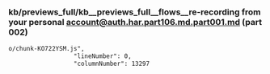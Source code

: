 ### kb/previews_full/kb__previews_full__flows__re-recording from your personal account@auth.har.part106.md.part001.md (part 002)

```md
o/chunk-KO722YSM.js",
                  "lineNumber": 0,
                  "columnNumber": 13297
         
```

```

